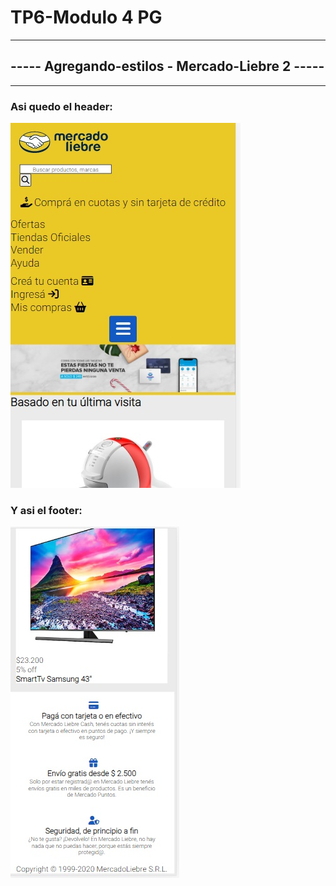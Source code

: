 # TP6-Modulo 4 PG 
-------------------------------------------------------------------
## ----- Agregando-estilos - Mercado-Liebre 2 -----
-------------------------------------------------------------------

### Asi quedo el header:
![Asi quedo el header](https://github.com/MaximilianoAlonso/TP6---Modulo-4-PG---Agregando-estilos---Mercado-Liebre-2/blob/master/design/header.jpg?raw=true)

### Y asi el footer:
![Asi quedo el footer](https://github.com/MaximilianoAlonso/TP6---Modulo-4-PG---Agregando-estilos---Mercado-Liebre-2/blob/master/design/footer.jpg?raw=true)

